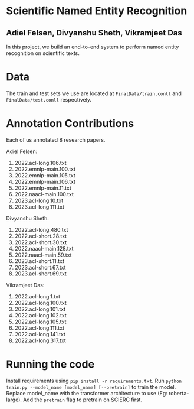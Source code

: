 # Scientific Named Entity Recognition
## Adiel Felsen, Divyanshu Sheth, Vikramjeet Das

In this project, we build an end-to-end system to perform named entity recognition on scientific texts.

# Data
The train and test sets we use are located at `FinalData/train.conll` and `FinalData/test.conll` respectively.

# Annotation Contributions
Each of us annotated 8 research papers.

Adiel Felsen: 
1. 2022.acl-long.106.txt
2. 2022.emnlp-main.100.txt
3. 2022.emnlp-main.105.txt
4. 2022.emnlp-main.106.txt
5. 2022.emnlp-main.11.txt
6. 2022.naacl-main.100.txt
7. 2023.acl-long.10.txt
8. 2023.acl-long.111.txt

Divyanshu Sheth:
1. 2022.acl-long.480.txt
2. 2022.acl-short.28.txt
3. 2022.acl-short.30.txt
4. 2022.naacl-main.128.txt
5. 2022.naacl-main.59.txt
6. 2023.acl-short.11.txt
7. 2023.acl-short.67.txt
8. 2023.acl-short.69.txt

Vikramjeet Das:
1. 2022.acl-long.1.txt
2. 2022.acl-long.100.txt
3. 2022.acl-long.101.txt
4. 2022.acl-long.102.txt
5. 2022.acl-long.105.txt
6. 2022.acl-long.111.txt
7. 2022.acl-long.141.txt
8. 2022.acl-long.317.txt


# Running the code
Install requirements using `pip install -r requirements.txt`.
Run `python train.py --model_name [model_name] [--pretrain]` to train the model. Replace model_name with the transformer architecture to use (Eg: roberta-large). Add the `pretrain` flag to pretrain on SCIERC first.
